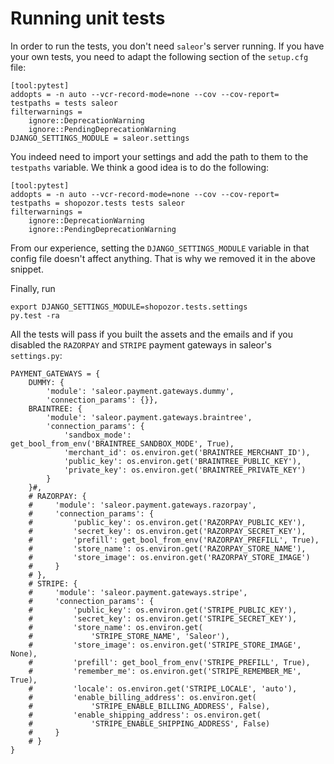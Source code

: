 # Running unit tests

In order to run the tests, you don't need `saleor`'s server running. If you have your own tests, you need to adapt the following section of the `setup.cfg` file:

```
[tool:pytest]
addopts = -n auto --vcr-record-mode=none --cov --cov-report=
testpaths = tests saleor
filterwarnings =
    ignore::DeprecationWarning
    ignore::PendingDeprecationWarning
DJANGO_SETTINGS_MODULE = saleor.settings
```

You indeed need to import your settings and add the path to them to the `testpaths` variable. We think a good idea is to do the following:

```
[tool:pytest]
addopts = -n auto --vcr-record-mode=none --cov --cov-report=
testpaths = shopozor.tests tests saleor
filterwarnings =
    ignore::DeprecationWarning
    ignore::PendingDeprecationWarning
```

From our experience, setting the `DJANGO_SETTINGS_MODULE` variable in that config file doesn't affect anything. That is why we removed it in the above snippet. 

Finally, run

```
export DJANGO_SETTINGS_MODULE=shopozor.tests.settings
py.test -ra
```

All the tests will pass if you built the assets and the emails and if you disabled the `RAZORPAY` and `STRIPE` payment gateways in saleor's `settings.py`:

```
PAYMENT_GATEWAYS = {
    DUMMY: {
        'module': 'saleor.payment.gateways.dummy',
        'connection_params': {}},
    BRAINTREE: {
        'module': 'saleor.payment.gateways.braintree',
        'connection_params': {
            'sandbox_mode': get_bool_from_env('BRAINTREE_SANDBOX_MODE', True),
            'merchant_id': os.environ.get('BRAINTREE_MERCHANT_ID'),
            'public_key': os.environ.get('BRAINTREE_PUBLIC_KEY'),
            'private_key': os.environ.get('BRAINTREE_PRIVATE_KEY')
        }
    }#,
    # RAZORPAY: {
    #     'module': 'saleor.payment.gateways.razorpay',
    #     'connection_params': {
    #         'public_key': os.environ.get('RAZORPAY_PUBLIC_KEY'),
    #         'secret_key': os.environ.get('RAZORPAY_SECRET_KEY'),
    #         'prefill': get_bool_from_env('RAZORPAY_PREFILL', True),
    #         'store_name': os.environ.get('RAZORPAY_STORE_NAME'),
    #         'store_image': os.environ.get('RAZORPAY_STORE_IMAGE')
    #     }
    # },
    # STRIPE: {
    #     'module': 'saleor.payment.gateways.stripe',
    #     'connection_params': {
    #         'public_key': os.environ.get('STRIPE_PUBLIC_KEY'),
    #         'secret_key': os.environ.get('STRIPE_SECRET_KEY'),
    #         'store_name': os.environ.get(
    #             'STRIPE_STORE_NAME', 'Saleor'),
    #         'store_image': os.environ.get('STRIPE_STORE_IMAGE', None),
    #         'prefill': get_bool_from_env('STRIPE_PREFILL', True),
    #         'remember_me': os.environ.get('STRIPE_REMEMBER_ME', True),
    #         'locale': os.environ.get('STRIPE_LOCALE', 'auto'),
    #         'enable_billing_address': os.environ.get(
    #             'STRIPE_ENABLE_BILLING_ADDRESS', False),
    #         'enable_shipping_address': os.environ.get(
    #             'STRIPE_ENABLE_SHIPPING_ADDRESS', False)
    #     }
    # }
}
```


